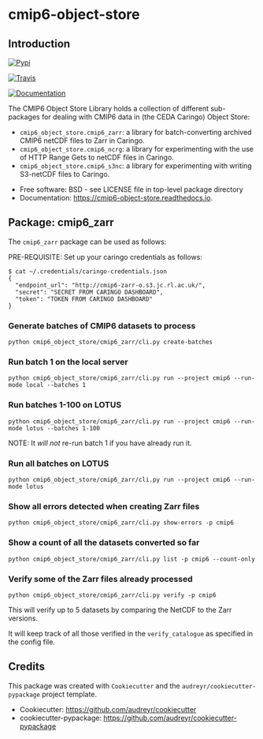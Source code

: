# cmip6-object-store

## Introduction

[![Pypi](https://img.shields.io/pypi/v/cmip6-object-store.svg)](https://pypi.python.org/pypi/cmip6-object-store)

[![Travis](https://img.shields.io/travis/cedadev/cmip6-object-store.svg)](https://travis-ci.org/cedadev/cmip6-object-store)

[![Documentation](https://readthedocs.org/projects/cmip6-object-store/badge/?version=latest)](https://cmip6-object-store.readthedocs.io/en/latest/?badge=latest)

The CMIP6 Object Store Library holds a collection of different sub-packages for dealing with CMIP6 data in (the CEDA Caringo) Object Store:

 - `cmip6_object_store.cmip6_zarr`: a library for batch-converting archived CMIP6 netCDF files to Zarr in Caringo.
 - `cmip6_object_store.cmip6_ncrg`: a library for experimenting with the use of HTTP Range Gets to netCDF files in Caringo.
 - `cmip6_object_store.cmip6_s3nc`: a library for experimenting with writing S3-netCDF files to Caringo.

* Free software: BSD - see LICENSE file in top-level package directory
* Documentation: https://cmip6-object-store.readthedocs.io.

## Package: cmip6_zarr

The `cmip6_zarr` package can be used as follows:

PRE-REQUISITE: Set up your caringo credentials as follows:

```
$ cat ~/.credentials/caringo-credentials.json
{
  "endpoint_url": "http://cmip6-zarr-o.s3.jc.rl.ac.uk/",
  "secret": "SECRET FROM CARINGO DASHBOARD",
  "token": "TOKEN FROM CARINGO DASHBOARD"
}
```

### Generate batches of CMIP6 datasets to process

```
python cmip6_object_store/cmip6_zarr/cli.py create-batches
```

### Run batch 1 on the local server

```
python cmip6_object_store/cmip6_zarr/cli.py run --project cmip6 --run-mode local --batches 1
```

### Run batches 1-100 on LOTUS

```
python cmip6_object_store/cmip6_zarr/cli.py run --project cmip6 --run-mode lotus --batches 1-100
```

NOTE: It _will not_ re-run batch 1 if you have already run it.

### Run all batches on LOTUS

```
python cmip6_object_store/cmip6_zarr/cli.py run --project cmip6 --run-mode lotus
```

### Show all errors detected when creating Zarr files

```
python cmip6_object_store/cmip6_zarr/cli.py show-errors -p cmip6
```

### Show a count of all the datasets converted so far

```
python cmip6_object_store/cmip6_zarr/cli.py list -p cmip6 --count-only
```

### Verify some of the Zarr files already processed

```
python cmip6_object_store/cmip6_zarr/cli.py verify -p cmip6
```

This will verify up to 5 datasets by comparing the NetCDF to the Zarr
versions.

It will keep track of all those verified in the `verify_catalogue` as
specified in the config file.

## Credits

This package was created with `Cookiecutter` and the `audreyr/cookiecutter-pypackage` project template.

 * Cookiecutter: https://github.com/audreyr/cookiecutter
 * cookiecutter-pypackage: https://github.com/audreyr/cookiecutter-pypackage
